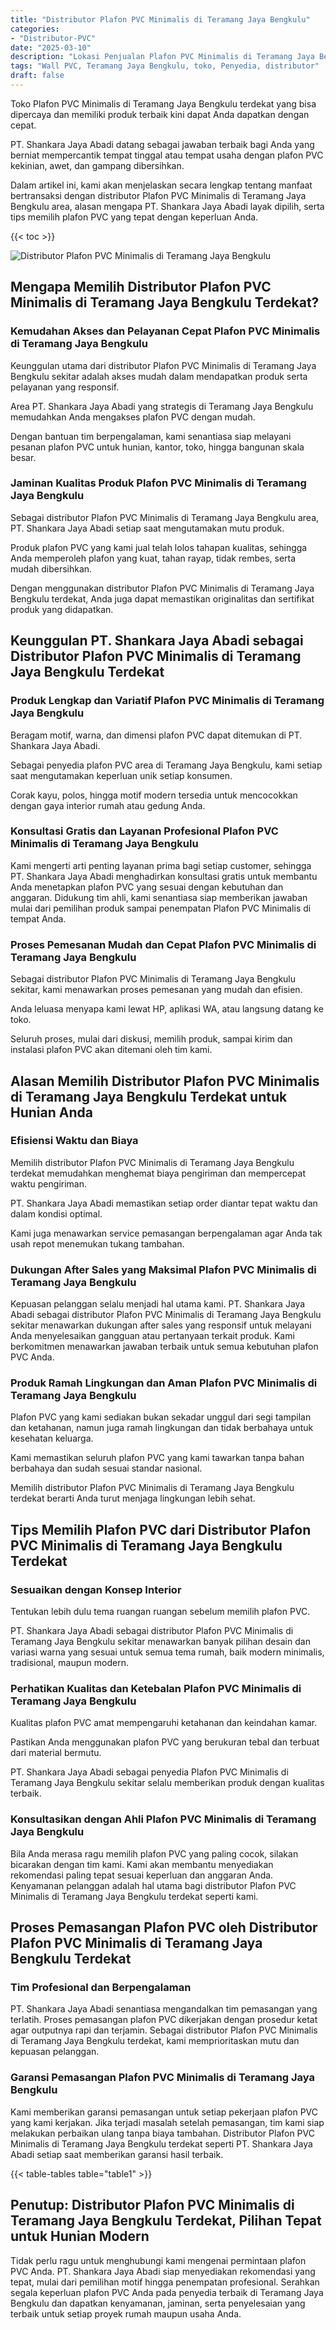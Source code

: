 ```yaml
---
title: "Distributor Plafon PVC Minimalis di Teramang Jaya Bengkulu"
categories: 
- "Distributor-PVC"
date: "2025-03-10"
description: "Lokasi Penjualan Plafon PVC Minimalis di Teramang Jaya Bengkulu untuk hunian, kantor, serta ritel. Panel berkualitas, pilihan motif, warna elegan, beserta servis pemasangan dikerjakan oleh tim ahli serta kepastian resmi!|Jasa distribusi Plafon PVC Minimalis di Teramang Jaya Bengkulu bagi kebutuhan tempat tinggal, office, maupun ritel, dengan material berkualitas dan pemasangan oleh tim ahli dan garansi resmi.|Pilihan Plafon PVC Minimalis di Teramang Jaya Bengkulu yang terpercaya untuk rumah, kantor, dan gerai, dengan panel terbaik dan penempatan dikerjakan oleh tim ahli dan kepastian resmi.|Distribusi Plafon PVC Minimalis di Teramang Jaya Bengkulu bagi rumah, office, dan gerai, dengan material berkualitas dan penempatan dikerjakan oleh teknisi ahli, disertai beserta kepastian resmi.}"
tags: "Wall PVC, Teramang Jaya Bengkulu, toko, Penyedia, distributor"
draft: false
---
```


Toko Plafon PVC Minimalis di Teramang Jaya Bengkulu terdekat yang bisa dipercaya dan memiliki produk terbaik kini dapat Anda dapatkan dengan cepat.

PT. Shankara Jaya Abadi datang sebagai jawaban terbaik bagi Anda yang berniat mempercantik tempat tinggal atau tempat usaha dengan plafon PVC kekinian, awet, dan gampang dibersihkan.

Dalam artikel ini, kami akan menjelaskan secara lengkap tentang manfaat bertransaksi dengan distributor Plafon PVC Minimalis di Teramang Jaya Bengkulu area, alasan mengapa PT. Shankara Jaya Abadi layak dipilih, serta tips memilih plafon PVC yang tepat dengan keperluan Anda.

{{< toc >}}

![Distributor Plafon PVC Minimalis di Teramang Jaya Bengkulu](/images/Distributor-PVC/Distributor-Plafon-PVC-Minimalis-di-Teramang-Jaya-Bengkulu.png)


## Mengapa Memilih Distributor Plafon PVC Minimalis di Teramang Jaya Bengkulu Terdekat?

### Kemudahan Akses dan Pelayanan Cepat Plafon PVC Minimalis di Teramang Jaya Bengkulu

Keunggulan utama dari distributor Plafon PVC Minimalis di Teramang Jaya Bengkulu sekitar adalah akses mudah dalam mendapatkan produk serta pelayanan yang responsif.

Area PT. Shankara Jaya Abadi yang strategis di Teramang Jaya Bengkulu memudahkan Anda mengakses plafon PVC dengan mudah.

Dengan bantuan tim berpengalaman, kami senantiasa siap melayani pesanan plafon PVC untuk hunian, kantor, toko, hingga bangunan skala besar.

### Jaminan Kualitas Produk Plafon PVC Minimalis di Teramang Jaya Bengkulu

Sebagai distributor Plafon PVC Minimalis di Teramang Jaya Bengkulu area, PT. Shankara Jaya Abadi setiap saat mengutamakan mutu produk.

Produk plafon PVC yang kami jual telah lolos tahapan kualitas, sehingga Anda memperoleh plafon yang kuat, tahan rayap, tidak rembes, serta mudah dibersihkan.

Dengan menggunakan distributor Plafon PVC Minimalis di Teramang Jaya Bengkulu terdekat, Anda juga dapat memastikan originalitas dan sertifikat produk yang didapatkan.

## Keunggulan PT. Shankara Jaya Abadi sebagai Distributor Plafon PVC Minimalis di Teramang Jaya Bengkulu Terdekat

### Produk Lengkap dan Variatif Plafon PVC Minimalis di Teramang Jaya Bengkulu

Beragam motif, warna, dan dimensi plafon PVC dapat ditemukan di PT. Shankara Jaya Abadi.

Sebagai penyedia plafon PVC area di Teramang Jaya Bengkulu, kami setiap saat mengutamakan keperluan unik setiap konsumen.

Corak kayu, polos, hingga motif modern tersedia untuk mencocokkan dengan gaya interior rumah atau gedung Anda.

### Konsultasi Gratis dan Layanan Profesional Plafon PVC Minimalis di Teramang Jaya Bengkulu

Kami mengerti arti penting layanan prima bagi setiap customer, sehingga PT. Shankara Jaya Abadi menghadirkan konsultasi gratis untuk membantu Anda menetapkan plafon PVC yang sesuai dengan kebutuhan dan anggaran. Didukung tim ahli, kami senantiasa siap memberikan jawaban mulai dari pemilihan produk sampai penempatan Plafon PVC Minimalis di tempat Anda.

### Proses Pemesanan Mudah dan Cepat Plafon PVC Minimalis di Teramang Jaya Bengkulu

Sebagai distributor Plafon PVC Minimalis di Teramang Jaya Bengkulu sekitar, kami menawarkan proses pemesanan yang mudah dan efisien.

Anda leluasa menyapa kami lewat HP, aplikasi WA, atau langsung datang ke toko.

Seluruh proses, mulai dari diskusi, memilih produk, sampai kirim dan instalasi plafon PVC akan ditemani oleh tim kami.

## Alasan Memilih Distributor Plafon PVC Minimalis di Teramang Jaya Bengkulu Terdekat untuk Hunian Anda

### Efisiensi Waktu dan Biaya

Memilih distributor Plafon PVC Minimalis di Teramang Jaya Bengkulu terdekat memudahkan menghemat biaya pengiriman dan mempercepat waktu pengiriman.

PT. Shankara Jaya Abadi memastikan setiap order diantar tepat waktu dan dalam kondisi optimal.

Kami juga menawarkan service pemasangan berpengalaman agar Anda tak usah repot menemukan tukang tambahan.

### Dukungan After Sales yang Maksimal Plafon PVC Minimalis di Teramang Jaya Bengkulu

Kepuasan pelanggan selalu menjadi hal utama kami. PT. Shankara Jaya Abadi sebagai distributor Plafon PVC Minimalis di Teramang Jaya Bengkulu sekitar menawarkan dukungan after sales yang responsif untuk melayani Anda menyelesaikan gangguan atau pertanyaan terkait produk. Kami berkomitmen menawarkan jawaban terbaik untuk semua kebutuhan plafon PVC Anda.

### Produk Ramah Lingkungan dan Aman Plafon PVC Minimalis di Teramang Jaya Bengkulu

Plafon PVC yang kami sediakan bukan sekadar unggul dari segi tampilan dan ketahanan, namun juga ramah lingkungan dan tidak berbahaya untuk kesehatan keluarga.

Kami memastikan seluruh plafon PVC yang kami tawarkan tanpa bahan berbahaya dan sudah sesuai standar nasional.

Memilih distributor Plafon PVC Minimalis di Teramang Jaya Bengkulu terdekat berarti Anda turut menjaga lingkungan lebih sehat.

## Tips Memilih Plafon PVC dari Distributor Plafon PVC Minimalis di Teramang Jaya Bengkulu Terdekat

### Sesuaikan dengan Konsep Interior

Tentukan lebih dulu tema ruangan ruangan sebelum memilih plafon PVC.

PT. Shankara Jaya Abadi sebagai distributor Plafon PVC Minimalis di Teramang Jaya Bengkulu sekitar menawarkan banyak pilihan desain dan variasi warna yang sesuai untuk semua tema rumah, baik modern minimalis, tradisional, maupun modern.

### Perhatikan Kualitas dan Ketebalan Plafon PVC Minimalis di Teramang Jaya Bengkulu

Kualitas plafon PVC amat mempengaruhi ketahanan dan keindahan kamar.

Pastikan Anda menggunakan plafon PVC yang berukuran tebal dan terbuat dari material bermutu.

PT. Shankara Jaya Abadi sebagai penyedia Plafon PVC Minimalis di Teramang Jaya Bengkulu sekitar selalu memberikan produk dengan kualitas terbaik.

### Konsultasikan dengan Ahli Plafon PVC Minimalis di Teramang Jaya Bengkulu

Bila Anda merasa ragu memilih plafon PVC yang paling cocok, silakan bicarakan dengan tim kami. Kami akan membantu menyediakan rekomendasi paling tepat sesuai keperluan dan anggaran Anda. Kenyamanan pelanggan adalah hal utama bagi distributor Plafon PVC Minimalis di Teramang Jaya Bengkulu terdekat seperti kami.

## Proses Pemasangan Plafon PVC oleh Distributor Plafon PVC Minimalis di Teramang Jaya Bengkulu Terdekat

### Tim Profesional dan Berpengalaman

PT. Shankara Jaya Abadi senantiasa mengandalkan tim pemasangan yang terlatih. Proses pemasangan plafon PVC dikerjakan dengan prosedur ketat agar outputnya rapi dan terjamin. Sebagai distributor Plafon PVC Minimalis di Teramang Jaya Bengkulu terdekat, kami memprioritaskan mutu dan kepuasan pelanggan.

### Garansi Pemasangan Plafon PVC Minimalis di Teramang Jaya Bengkulu

Kami memberikan garansi pemasangan untuk setiap pekerjaan plafon PVC yang kami kerjakan. Jika terjadi masalah setelah pemasangan, tim kami siap melakukan perbaikan ulang tanpa biaya tambahan. Distributor Plafon PVC Minimalis di Teramang Jaya Bengkulu terdekat seperti PT. Shankara Jaya Abadi setiap saat memberikan garansi hasil terbaik.

{{< table-tables table="table1" >}}

## Penutup: Distributor Plafon PVC Minimalis di Teramang Jaya Bengkulu Terdekat, Pilihan Tepat untuk Hunian Modern

Tidak perlu ragu untuk menghubungi kami mengenai permintaan plafon PVC Anda. PT. Shankara Jaya Abadi siap menyediakan rekomendasi yang tepat, mulai dari pemilihan motif hingga penempatan profesional. Serahkan segala keperluan plafon PVC Anda pada penyedia terbaik di Teramang Jaya Bengkulu dan dapatkan kenyamanan, jaminan, serta penyelesaian yang terbaik untuk setiap proyek rumah maupun usaha Anda.